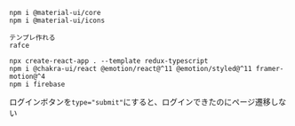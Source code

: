 ```
npm i @material-ui/core
npm i @material-ui/icons

```

```
テンプレ作れる
rafce
```


```
npx create-react-app . --template redux-typescript
npm i @chakra-ui/react @emotion/react@^11 @emotion/styled@^11 framer-motion@^4
npm i firebase

```


ログインボタンを`type="submit"`にすると、ログインできたのにページ遷移しない
